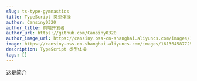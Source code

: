 ```yaml
---
slug: ts-type-gymnastics
title: TypeScript 类型体操
author: Cansiny0320
author_title: 前端开发者
author_url: https://github.com/Cansiny0320
author_image_url: https://cansiny.oss-cn-shanghai.aliyuncs.com/images/1618298366420-logo.jpg
image: https://cansiny.oss-cn-shanghai.aliyuncs.com/images/1613645877253.png
description: TypeScript 类型体操
tags: []
---
```


这是简介

<!--truncate-->